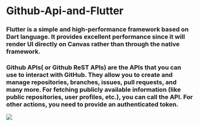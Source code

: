 # Github-Api-and-Flutter
### Flutter is a simple and high-performance framework based on Dart language. It provides excellent performance since it will render UI directly on Canvas rather than through the native framework.

### Github APIs( or Github ReST APIs) are the APIs that you can use to interact with GitHub. They allow you to create and manage repositories, branches, issues, pull requests, and many more. For fetching publicly available information (like public repositories, user profiles, etc.), you can call the API. For other actions, you need to provide an authenticated token.
![](https://1000logos.net/wp-content/uploads/2021/05/GitHub-logo.png)
